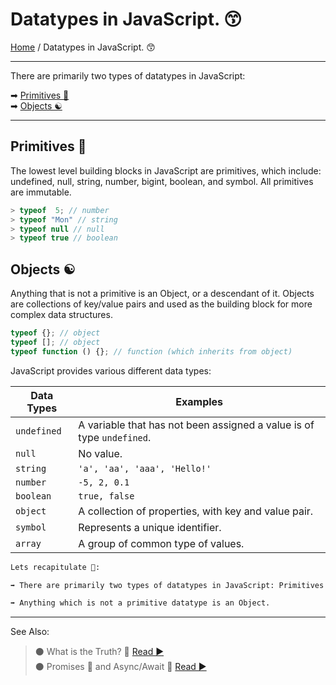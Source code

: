 # Datatypes in JavaScript. 😙

[Home](../README.md) / Datatypes in JavaScript. 😙

---

There are primarily two types of datatypes in JavaScript:

➡ [Primitives 💫](#primitives-)  
➡ [Objects ☯](#objects-)

---

## Primitives 💫

The lowest level building blocks in JavaScript are primitives, which include: undefined, null, string, number, bigint, boolean, and symbol. All primitives are immutable.

```js
> typeof  5; // number
> typeof "Mon" // string
> typeof null // null
> typeof true // boolean
```

## Objects ☯

Anything that is not a primitive is an Object, or a descendant of it. Objects are collections of key/value pairs and used as the building block for more complex data structures.

```js
typeof {}; // object
typeof []; // object
typeof function () {}; // function (which inherits from object)
```

JavaScript provides various different data types:

| Data Types  | Examples                                                              |
| ----------- | --------------------------------------------------------------------- |
| `undefined` | A variable that has not been assigned a value is of type `undefined`. |
| `null`      | No value.                                                             |
| `string`    | `'a', 'aa', 'aaa', 'Hello!'`                                          |
| `number`    | `-5, 2, 0.1`                                                          |
| `boolean`   | `true, false`                                                         |
| `object`    | A collection of properties, with key and value pair.                  |
| `symbol`    | Represents a unique identifier.                                       |
| `array`     | A group of common type of values.                                     |

```md
Lets recapitulate 📝:

➡ There are primarily two types of datatypes in JavaScript: Primitives and Objects.

➡ Anything which is not a primitive datatype is an Object.
```

---

See Also:

> ⚫ What is the Truth? 🤥 [ Read ▶ ](./what-is-the-truth.md)  
> ⚫ Promises 🤝 and Async/Await 🤯 [ Read ▶ ](./promises.md)
